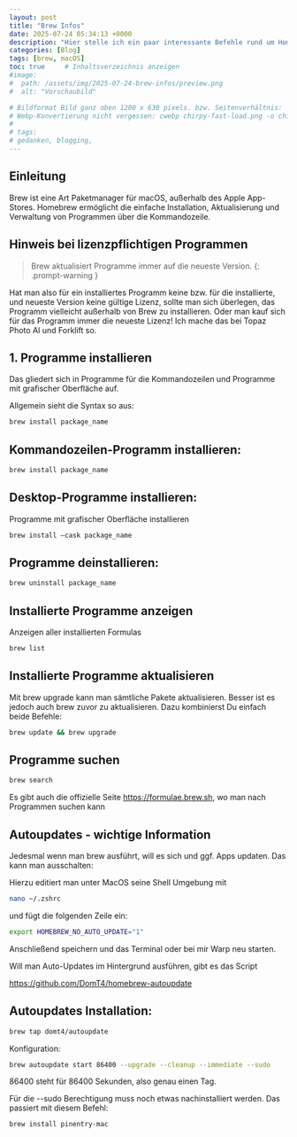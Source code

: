 ```yaml
---
layout: post
title: "Brew Infos"
date: 2025-07-24 05:34:13 +0000
description: "Hier stelle ich ein paar interessante Befehle rund um Homebrew vor."
categories: [Blog]
tags: [brew, macOS]
toc: true     # Inhaltsverzeichnis anzeigen
#image:
#  path: /assets/img/2025-07-24-brew-infos/preview.png
#  alt: "Vorschaubild"

# Bildformat Bild ganz oben 1200 x 630 pixels. bzw. Seitenverhältnis:  1.91:1
# Webp-Konvertierung nicht vergessen: cwebp chirpy-fast-load.png -o chirpy-fast-load.webp
#
# tags:
# gedanken, blogging,
---
```


## Einleitung

Brew ist eine Art Paketmanager für macOS, außerhalb des Apple App-Stores.
Homebrew ermöglicht die einfache Installation, Aktualisierung und Verwaltung von Programmen über die Kommandozeile.


## Hinweis bei lizenzpflichtigen Programmen

> Brew aktualisiert Programme immer auf die neueste Version.
{: .prompt-warning }

Hat man also für ein installiertes Programm keine bzw. für die installierte, und neueste Version keine gültige Lizenz, sollte man
sich überlegen, das Programm vielleicht außerhalb von Brew zu installieren.
Oder man kauf sich für das Programm immer die neueste Lizenz! 
Ich mache das bei Topaz Photo AI und Forklift so.


## 1. Programme installieren

Das gliedert sich in Programme für die Kommandozeilen und Programme mit grafischer Oberfläche auf.

Allgemein sieht die Syntax so aus:

```bash
brew install package_name
```


## Kommandozeilen-Programm installieren:

```bash
brew install package_name
```


## Desktop-Programme installieren:

Programme mit grafischer Oberfläche installieren

```bash
brew install –cask package_name
```


## Programme deinstallieren:

```bash
brew uninstall package_name
```

## Installierte Programme anzeigen
Anzeigen aller installierten Formulas

```bash
brew list
```

## Installierte Programme aktualisieren

Mit brew upgrade kann man sämtliche Pakete aktualisieren. 
Besser ist es jedoch auch brew zuvor zu aktualisieren. Dazu kombinierst Du einfach beide Befehle:

```bash
brew update && brew upgrade
```


## Programme suchen

```bash
brew search
```
Es gibt auch die offizielle Seite <https://formulae.brew.sh>, wo man nach Programmen suchen kann


## Autoupdates - wichtige Information

Jedesmal wenn man brew ausführt, will es sich und ggf. Apps updaten.
Das kann man ausschalten:

Hierzu editiert man unter MacOS seine Shell Umgebung mit 

```bash
nano ~/.zshrc
```

und fügt die folgenden Zeile ein:

```bash
export HOMEBREW_NO_AUTO_UPDATE="1"
```

Anschließend speichern und das Terminal oder bei mir Warp neu starten.

Will man Auto-Updates im Hintergrund ausführen, gibt es das Script

<https://github.com/DomT4/homebrew-autoupdate>


## Autoupdates Installation:

```bash
brew tap domt4/autoupdate
```

Konfiguration:

```bash
brew autoupdate start 86400 --upgrade --cleanup --immediate --sudo
```
86400 steht für 86400 Sekunden, also genau einen Tag.

Für die --sudo Berechtigung muss noch etwas nachinstalliert werden. Das passiert mit diesem Befehl:

```bash
brew install pinentry-mac
```




